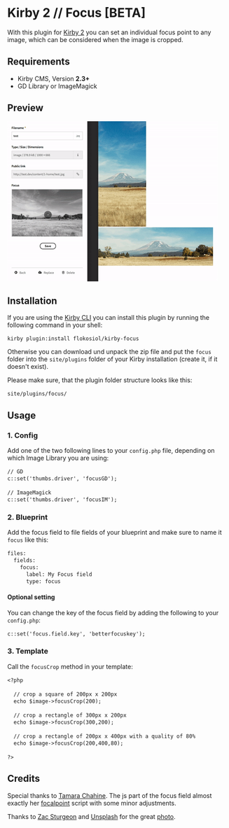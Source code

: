# Kirby 2 // Focus [BETA]

With this plugin for [Kirby 2](http://getkirby.com) you can set an individual focus point to any image, which can be considered when the image is cropped.

## Requirements

+ Kirby CMS, Version **2.3+**
+ GD Library or ImageMagick

## Preview

![Preview](preview.gif)

## Installation

If you are using the [Kirby CLI](https://github.com/getkirby/cli) you can install this plugin by running the following command in your shell:

```
kirby plugin:install flokosiol/kirby-focus
```

Otherwise you can download und unpack the zip file and put the `focus` folder into the `site/plugins` folder of your Kirby installation (create it, if it doesn't exist).

Please make sure, that the plugin folder structure looks like this:

```
site/plugins/focus/
```

## Usage

### 1. Config

Add one of the two following lines to your `config.php` file, depending on which Image Library you are using:

```
// GD
c::set('thumbs.driver', 'focusGD');

// ImageMagick
c::set('thumbs.driver', 'focusIM');
```

### 2. Blueprint

Add the focus field to file fields of your blueprint and make sure to name it `focus` like this:

```
files:
  fields:
    focus:
      label: My Focus field
      type: focus
```

#### Optional setting

You can change the key of the focus field by adding the following to your `config.php`:

```
c::set('focus.field.key', 'betterfocuskey');
```

### 3. Template

Call the `focusCrop` method in your template:

```
<?php

  // crop a square of 200px x 200px
  echo $image->focusCrop(200);

  // crop a rectangle of 300px x 200px
  echo $image->focusCrop(300,200);

  // crop a rectangle of 200px x 400px with a quality of 80%
  echo $image->focusCrop(200,400,80);

?>
```

## Credits

Special thanks to [Tamara Chahine](https://github.com/tamarasaurus). The js part of the focus field almost exactly her [focalpoint](https://github.com/tamarasaurus/focalpoint) script with some minor adjustments.

Thanks to [Zac Sturgeon](https://unsplash.com/@zsturgeon64) and [Unsplash](https://unsplash.com) for the great [photo](https://unsplash.com/photos/kVlBvCsng-8).
